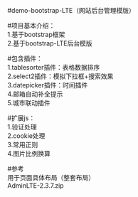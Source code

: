 #demo-bootstrap-LTE（网站后台管理模版）

#项目基本介绍：  
1.基于bootstrap框架  
2.基于bootstrap-LTE后台模版  

#包含插件：  
1.tablesorter插件：表格数据排序  
2.select2插件：模拟下拉框+搜索效果  
3.datepicker插件：时间插件  
4.邮箱自动补全提示  
5.城市联动插件  

#扩展js：  
1.验证处理  
2.cookie处理  
3.常用正则  
4.图片比例换算  


#参考  
用于页面具体布局（整套布局）  
AdminLTE-2.3.7.zip  
